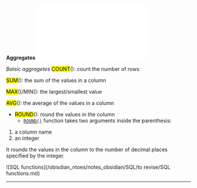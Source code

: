 **Aggregates**
![Aggregates](/obisdian_ntoes/notes_obsidian/SQL/Aggregates.md)


*Baisic aggragetes*
<mark class="hltr-pink">COUNT</mark>(): count the number of rows

<mark class="hltr-pink">SUM</mark>(): the sum of the values in a column

<mark class="hltr-pink">MAX</mark>()/MIN(): the largest/smallest value

<mark class="hltr-pink">AVG</mark>(): the average of the values in a column

- <mark class="hltr-pink">ROUND</mark>(): round the values in the column
  - [`ROUND()`](https://www.codecademy.com/resources/docs/sql/commands/round?page_ref=catalog) function takes two arguments inside the parenthesis:

1.  a column name
2.  an integer

It rounds the values in the column to the number of decimal places specified by the integer.  

![SQL functions](/obisdian_ntoes/notes_obsidian/SQL/to revise/SQL functions.md)

---


